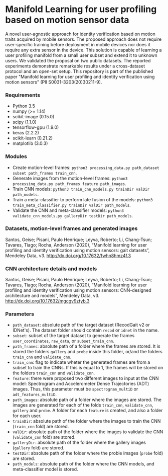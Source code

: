 # Manifold Learning for user profiling based on motion sensor data


A novel user-agnostic approach for identity verification based on motion traits acquired by mobile sensors. The proposed approach does not require user-specific training before deployment in mobile devices nor does it require any extra sensor in the device. This solution is capable of learning a user profiling manifold from a small user subset and extend it to unknown users. We validated the proposal on two public datasets. The reported experiments demonstrate remarkable results under a cross-dataset protocol and an open-set setup. This repository is part of the published paper "Manifold learning for user profiling and identity verification using motion sensors" (PII S0031-3203(20)30211-9).


### Requirements
* Python 3.5
* numpy (>= 1.14)
* scikit-image (0.15.0)
* scipy (1.1.0)
* tensorflow-gpu (1.9.0)
* keras (2.2.2)
* scikit-learn (0.21.2)
* matplotlib (3.0.3)


### Modules
* Create motion-level frames: ```python3 processing_data.py path_dataset subset path_frames train_cnn```.
* Generate images from the motion-level frames: ```python3 processing_data.py path_frames feature path_images```.
* Train CNN models: ```python3 train_cnn_models.py trainDir valDir path_models```.
* Train a meta-classifier to perform late fusion of the models: ```python3 train_meta_classifier.py trainDir valDir path_models```.
* Validate the CNN and meta-classifier models: ```python3 validate_cnn_models.py galleryDir testDir path_models```.


### Datasets, motion-level frames and generated images
 Santos, Geise; Pisani, Paulo Henrique; Leyva, Roberto; Li, Chang-Tsun; Tavares, Tiago; Rocha, Anderson (2020), “Manifold learning for user profiling and identity verification using motion sensors: gait datasets”, Mendeley Data, v3. http://dx.doi.org/10.17632/fwhn8hmz4f.3

### CNN architecture details and models
Santos, Geise; Pisani, Paulo Henrique; Leyva, Roberto; Li, Chang-Tsun; Tavares, Tiago; Rocha, Anderson (2020), “Manifold learning for user profiling and identity verification using motion sensors: CNN-designed architecture and models”, Mendeley Data, v3. http://dx.doi.org/10.17632/mgcgv9ztyb.3 

### Parameters
* `path_dataset`: absolute path of the target dataset (RecodGait v2 or IDNet's). The dataset folder should contain `recod` or `idnet` in the name.
* `subset`: subset of the target dataset to generate the frames `user_coordinates`, `raw_data`, or `subset_train_cnn`.
* `path_frames`: absolute path of a folder where the frames are stored. It is stored the folders `gallery` and `probe` inside this folder, or/and the folders `train_cnn` and `validate_cnn`.
* `train_cnn`: flag to indicate wheter the generated frames are from a subset to train the CNNs. If this is equal to 1, the frames will be stored on the folders `train_cnn` and `validate_cnn`.
* `feature`: there were proposed two different images to input at the CNN model: Spectrogram and Accelerometer Dense Trajectories (ADT) images. Thus, this parameter must be `spectrogram_multiD` or `adt_features_multiD`.
* `path_images`: absolute path of a folder where the images are stored. The images are generated for each of the folds `train_cnn`, `validate_cnn`, `gallery` and `probe`. A folder for each `feature` is created, and also a folder for each user.
* `trainDir`: absolute path of the folder where the images to train the CNN (`train_cnn` fold) are stored. 
* `valDir`: absolute path of the folder where the images to validate the CNN (`validate_cnn` fold) are stored.
* `galleryDir`: absolute path of the folder where the gallery images (`gallery` fold) are stored.
* `testDir`: absolute path of the folder where the proble images (`probe` fold) are stored.
* `path_models`: absolute path of the folder where the CNN models, and meta-classifier model is stored.
